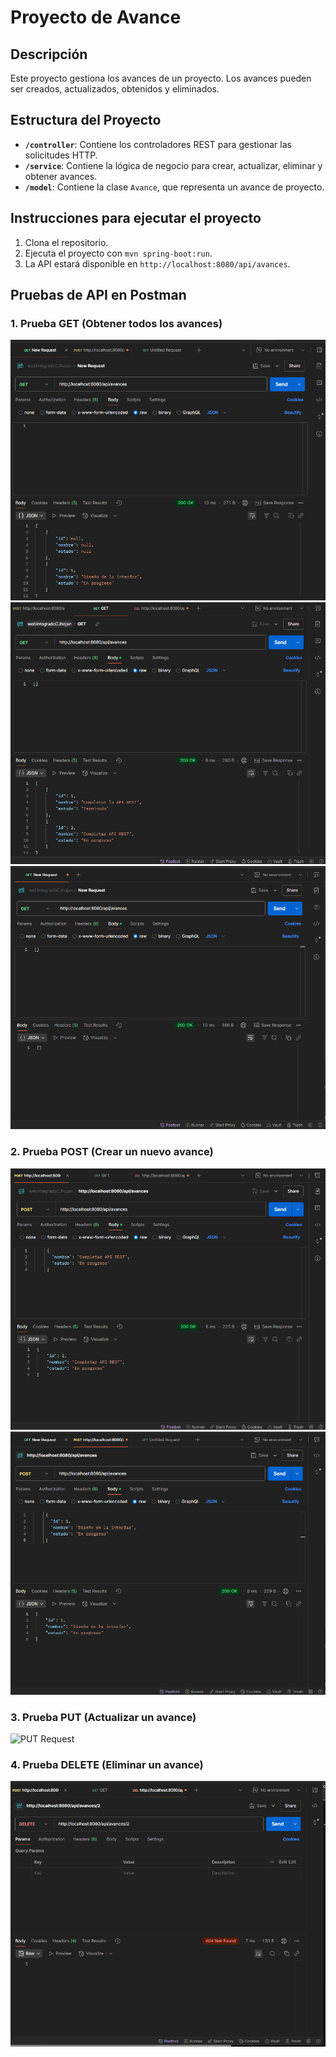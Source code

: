 # Proyecto de Avance

## Descripción
Este proyecto gestiona los avances de un proyecto. Los avances pueden ser creados, actualizados, obtenidos y eliminados.

## Estructura del Proyecto
- **`/controller`**: Contiene los controladores REST para gestionar las solicitudes HTTP.
- **`/service`**: Contiene la lógica de negocio para crear, actualizar, eliminar y obtener avances.
- **`/model`**: Contiene la clase `Avance`, que representa un avance de proyecto.

## Instrucciones para ejecutar el proyecto
1. Clona el repositorio.
2. Ejecuta el proyecto con `mvn spring-boot:run`.
3. La API estará disponible en `http://localhost:8080/api/avances`.

## Pruebas de API en Postman

### 1. Prueba GET (Obtener todos los avances)
![GET Request](img/GeT1.png)
![GET Request](img/GET2.png)
![GET Request](img/GET3.png)

### 2. Prueba POST (Crear un nuevo avance)
![POST Request](img/POST.png)
![POST Request](img/POST2.png)

### 3. Prueba PUT (Actualizar un avance)
![PUT Request](path/to/your/screenshot.png)

### 4. Prueba DELETE (Eliminar un avance)
![DELETE Request](img/DELETE.png)
